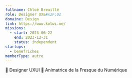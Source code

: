 ```yaml
---
fullname: Chloë Breuillé
role: Designer UX&#x2F;UI
domaine: Design
link: https://www.kolwi.me/
missions:
  - start: 2023-06-22
    end: 2023-12-31
    status: independent
startups:
  - benefriches
memberType: autre
---
```


🎨 Designer UXUI 🧩 Animatrice de la Fresque du Numérique
